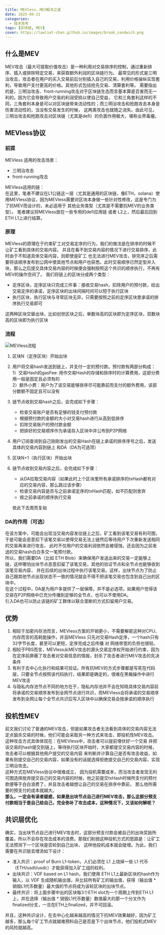 ```yaml
---
title: MEVless，MEV解决之道  
date: 2025-09-21
categories:
  - 技术思考
tags: [区块链, MEV]
cover: https://lawliet-chan.github.io/images/break_sandwich.png
---   
```

## 什么是MEV   
MEV攻击（最大可提取价值攻击）是一种利用对交易排序的控制，通过重新排序、插入或排除特定交易，来获取额外利润的区块链行为。
最常见的形式是三明治攻击，攻击者在用户的买入交易前后分别插入自己的交易，利用价格操纵实现套利，导致用户支付更高的价格。其他形式包括抢先交易、清算套利等。
需要指出的是，三明治攻击、front-running攻击对于区块链生态而言基本算是百害而无一利的。因为它会导致用户交易的利润受损以使自己受益， 
它和三角套利这样的不同，三角套利本身是可以对区块链带来流动性的；而三明治攻击和抢跑攻击本身是伤害流动性的，当没有交易发生的时候，
这两类攻击也就随之消失。由此可见，三明治攻击和抢跑攻击对区块链（尤其是defi）的负面作用极大，堪称业界毒瘤。

## MEVless协议  
### 前提
MEVless 适用的攻击场景：
- 三明治攻击
- front-running攻击   
  
MEVless适用的链：  
在这里，笔者不建议在L1公链这一层（尤其是通用的区块链，像ETH，solana）使用MEVless协议，因为MEVless需要对区块本身做一些针对性修改，这是专门为了抗MEV而设计的，未必适用于
其他业务类型（尤其是不需要抗MEV的业务类型）。 笔者建议将MEVless放在一些专用的defi应用链 或者 L2上，然后最后回到ETH L1上进行结算。

### 原理
MEVless的原理在于约束矿工对交易定序的行为，我们的做法是在排序的时候不让矿工看到具体的交易内容。 并且在看不到交易内容的情况下进行交易排序，此时由于不知道具体交易内容，则即使是矿工
也无法进行MEV攻击，排完序之后需要将该顺序发布到公网中使其他节点和用户也获悉。此时交易顺序已然定型并入块，那么之后提交具体交易内容的时候便会强制按照这个共识的顺序执行，不再有MEV的操作空间了。
我们将链上的区块分成两个类型：
   - 定序区块，定序区块只完成三件事：接收交易hash，扣除用户的预付款，给出交易定序的承诺，定序区块的出块间隔时间可以短于执行区块   
   - 执行区块，执行区块与寻常区块无异，只需要按照之前的定序区块里承诺的排序执行交易即可  

这两种区块交替出块，比如创世区块之后，单数块高的区块即为定序区块，双数块高的区块即为执行区块

### 流程
![MEVless流程](https://lawliet-chan.github.io/images/MEVless.png)
1. 区块N（定序区块）开始出块
2. 用户将交易hash发送到链上，并支付一定的预付款。预付款有两部分构成：  
   1）交易Hash的gasFee:  用作交易Hash的存储和排序时的计算费用，这部分费用一般是固定且必须有的   
   2）额外小费：用户为了该交易能够排序尽可能靠前而支付的额外费用，该部分数额不固定且可以没有   
3. 链节点收到交易hash之后，会完成如下步骤：
   - 检查交易账户是否有足够的钱支付预付款 
   - 根据预付款的金额的大小对交易hash进行从高到低排序
   - 扣除交易账户的预付款金额
   - 把排好的交易顺序作为承诺存入区块中并公布到P2P网络   
4. 用户订阅查询到自己刚刚发出的交易Hash在链上承诺的排序序号之后，发送具体的交易内容到链上 和DA（DA为可选项）  
5. 区块N+1（执行区块）开始出块
6. 链节点收到交易内容之后，会完成如下步骤：
   - 从DA拉取交易内容（如果此时上个区块里所有承诺排序的txHash都有对应的交易内容，那么跳过该步骤）
   - 检查交易内容是否与之前承诺定序的txHash匹配，如不匹配则舍弃
   - 按之前承诺的顺序执行交易   

   依此下去周而复始

### DA的作用（可选）
在该方案中，可能会出现当交易内容发往链上之后，矿工看到该笔交易有利可图，于是可能会恶意扣下该笔交易以使得交易无法上链然后等待用户下次重新发送相同的交易再来进行攻击，
此时不仅用户的交易利润依然会被侵蚀，还会因为之前发送的交易hash白白多交一笔预付款。    
所以，我们需要DA（比如 ETH Blob）来确保用户发送出来的交易一定能够上链，这样哪怕出块节点恶意扣留了该笔交易，其他的验证节点和全节点也能够收到该笔交易内容，
并在后续的出块过程中执行该笔交易。这样，出块节点为了防止自己跟其他节点出现状态不一致的情况就会不得不把该笔交易也包含到自己出的区块中。    
在这个过程中，DA是为用户多提供了一层保障，并不是必选项，如果用户觉得该交易在P2P网络中已充分传播到足够的全节点，也可以不使用DA。  
引入DA也可以防止该链的矿工群体以联合垄断的方式扣留用户交易。

## 优势
   1. 相较于加密内存池而言，MEVless方案的开销更小，不需要解密这种对CPU、内存而言的高耗能操作，并且MEVless
只先对交易Hash定序，一个hash只有32字节长度，甚至可以更短，定序完成之后传播 对 网络带宽的负担也很轻。
   2. 相较于PBS而言，MEVless从MEV攻击的源头交易定序权开始进行约束，因为在定序前屏蔽了攻击者对交易信息的情报，封杀了攻击者进行MEV攻击的先决条件
   3. 有利于去中心化执行和结果可验证。所有抗MEV的方式步骤都是写死在代码层，只要全节点按照该代码执行，结果即是确定的，很难在黑箱操作中进行MEV攻击
   4. 与隐私内存池节点不同的地方在于，隐私内存池并不会在知晓具体交易内容前将承诺的交易顺序发布到全网节点进行共识，而MEVless会将承诺的交易顺序发布到全网让每个全节点共识后写入区块中以确保交易会按承诺的顺序执行

## 投机性MEV
前文我们讨论了普通的MEV攻击，但是如果攻击者无法看到具体的交易内容无法定点狙杀交易的时候，他们可能会采取另一种方式来攻击，即投机性MEV攻击。  
这种攻击方式具体体现在：在MEVless中，攻击者可以提前埋伏好一个交易 并把该交易的hash提交到链上，等待执行区块开始时，大家都提交交易内容的时候，攻击者可以根据其他用户提交的交易内容
来判断并计算自己是否有攻击收益，如果有则提交自己的交易内容，如果没有的话就选择拒绝提交自己的交易内容，实现三明治攻击。   
这种方式在MEVless协议中很难成立， 因为投机需要成本，而当攻击者发现无利可图选择放弃提交自己的交易内容的时候，他之前提交txHash时候所支付的预付款便等于白白浪费了，并且攻击者越想让自己的交易在排序中靠前，
那么他所需要的预支付的成本就越大。   
**那么，一定会有读者疑惑，如果是出块节点自己进行MEV攻击，那么这部分预支付款相当于是自己给自己，完全弥补了攻击成本，这种情况下，又该如何解呢？**  

## 共识层优化  
确实，当出块节点自己进行MEV攻击时，这部分预支付款会被自己的出块奖励所覆盖，所以不会存在攻击成本的浪费。那我们削弱这种投机方式的思路是：让矿工无法预测下一个区块是否轮到自己出块，
这样他投机成本就会陡增。为此，我们需要在共识层去增添如下设计：  
- 准入共识：proof of Burn L1-token，人们必须在 L1 上烧掉一些 L1 代币（ETH/usdt/usdc）才能获得加入矿工组的权利。
- 出块共识：VDF based on L1 hash，我们使用 ETH L1上最新区块的hash作为输入，以 VDF 生成随机输出值，并比较所有矿工的输出值，获得（输出值 * 销毁L1代币数量）最大值的节点将成为该轮区块的出块节点。
- 最终共识：将上面步骤中出的区块每3个ETH slot为一个周期上传到ETH L1上，并在选择（输出值 * 销毁L1代币数量）数值最大的那一个分叉作为finalized分支，一旦在ETH上finalized，并不可回滚。

并且，这种共识设计，在去中心化越来越高的情况下抗MEV效果越好，因为矿工越多，那么每个矿工节点就越难预料自己是否是下个出块节点，他们投机式MEV的风险就越高。